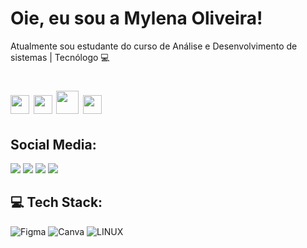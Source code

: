 # Oie, eu sou a Mylena Oliveira!
   
 Atualmente sou estudante do curso de Análise e Desenvolvimento de sistemas | Tecnólogo 💻 <h1> 
<img src="https://cdn.jsdelivr.net/gh/devicons/devicon/icons/python/python-original-wordmark.svg" height="30" width="30" />
<img src="https://cdn.jsdelivr.net/gh/devicons/devicon/icons/html5/html5-original.svg" height="30" width="30" /> 
<img src="https://cdn.jsdelivr.net/gh/devicons/devicon/icons/css3/css3-original-wordmark.svg" height="37" width="36" />
<img src="https://cdn.jsdelivr.net/gh/devicons/devicon/icons/javascript/javascript-plain.svg" height="30" width="30" />

## Social Media:
<a href="https://instagram.com/ane_lym" target="_blank"><img src="https://img.shields.io/badge/-Instagram-%23E4405F?style=for-the-badge&logo=instagram&logoColor=white" target="_blank"></a>
<a href="https://discord.gg/uMdRhdxK" target="_blank"><img src="https://img.shields.io/badge/Discord-7289DA?style=for-the-badge&logo=discord&logoColor=white" target="_blank"></a> 
<a href = "mailto:mylenacristina.86@gmail.com"><img src="https://img.shields.io/badge/-Gmail-%23333?style=for-the-badge&logo=gmail&logoColor=white" target="_blank"></a>
<a href="https://www.linkedin.com/in/mylena-oliveira-9540a5230//" target="_blank"><img src="https://img.shields.io/badge/-LinkedIn-%230077B5?style=for-the-badge&logo=linkedin&logoColor=white" target="_blank"></a> 
 
 ## 💻 Tech Stack:
  
  ![Figma](https://img.shields.io/badge/Figma-F24E1E?style=for-the-badge&logo=figma&logoColor=white)
  ![Canva](https://img.shields.io/badge/Canva-%2300C4CC.svg?style=for-the-badge&logo=Canva&logoColor=white) 
  ![LINUX](https://img.shields.io/badge/Linux-FCC624?style=for-the-badge&logo=linux&logoColor=black) 
   

<!---
arieviloanelym/arieviloanelym is a ✨ special ✨ repository because its `README.md` (this file) appears on your GitHub profile.
You can click the Preview link to take a look at your changes.
--->
